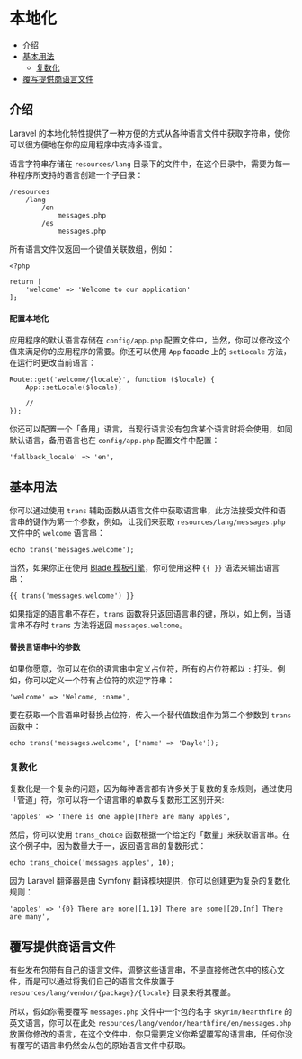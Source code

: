 # 本地化

- [介绍](#introduction)
- [基本用法](#basic-usage)
	- [复数化](#pluralization)
- [覆写提供商语言文件](#overriding-package-language-files)

<a name="introduction"></a>
## 介绍

Laravel 的本地化特性提供了一种方便的方式从各种语言文件中获取字符串，使你可以很方便地在你的应用程序中支持多语言。

语言字符串存储在 `resources/lang` 目录下的文件中，在这个目录中，需要为每一种程序所支持的语言创建一个子目录：

	/resources
		/lang
			/en
				messages.php
			/es
				messages.php

所有语言文件仅返回一个键值关联数组，例如：

	<?php

	return [
		'welcome' => 'Welcome to our application'
	];

#### 配置本地化

应用程序的默认语言存储在 `config/app.php` 配置文件中，当然，你可以修改这个值来满足你的应用程序的需要。你还可以使用 `App` facade 上的 `setLocale` 方法，在运行时更改当前语言：

	Route::get('welcome/{locale}', function ($locale) {
		App::setLocale($locale);

		//
	});

你还可以配置一个「备用」语言，当现行语言没有包含某个语言时将会使用，如同默认语言，备用语言也在 `config/app.php` 配置文件中配置：

	'fallback_locale' => 'en',

<a name="basic-usage"></a>
## 基本用法

你可以通过使用 `trans` 辅助函数从语言文件中获取语言串，此方法接受文件和语言串的键作为第一个参数，例如，让我们来获取 `resources/lang/messages.php` 文件中的 `welcome` 语言串：

	echo trans('messages.welcome');

当然，如果你正在使用 [Blade 模板引擎](/docs/{{version}}/blade)，你可使用这种 `{{ }}` 语法来输出语言串：

	{{ trans('messages.welcome') }}

如果指定的语言串不存在，`trans` 函数将只返回语言串的键，所以，如上例，当语言串不存时 `trans` 方法将返回 `messages.welcome`。

#### 替换言语串中的参数 

如果你愿意，你可以在你的语言串中定义占位符，所有的占位符都以 `:` 打头。例如，你可以定义一个带有占位符的欢迎字符串：

	'welcome' => 'Welcome, :name',

要在获取一个言语串时替换占位符，传入一个替代值数组作为第二个参数到 `trans` 函数中：

	echo trans('messages.welcome', ['name' => 'Dayle']);

<a name="pluralization"></a>
### 复数化

复数化是一个复杂的问题，因为每种语言都有许多关于复数的复杂规则，通过使用「管道」符，你可以将一个语言串的单数与复数形工区别开来:

	'apples' => 'There is one apple|There are many apples',

然后，你可以使用 `trans_choice` 函数根据一个给定的「数量」来获取语言串。在这个例子中，因为数量大于一，返回语言串的复数形式：

	echo trans_choice('messages.apples', 10);

因为 Laravel 翻译器是由 Symfony 翻译模块提供，你可以创建更为复杂的复数化规则：

	'apples' => '{0} There are none|[1,19] There are some|[20,Inf] There are many',

<a name="overriding-package-language-files"></a>
## 覆写提供商语言文件

有些发布包带有自己的语言文件，调整这些语言串，不是直接修改包中的核心文件，而是可以通过将我们自己的语言文件放置于 `resources/lang/vendor/{package}/{locale}` 目录来将其覆盖。

所以，假如你需要覆写 `messages.php` 文件中一个包的名字 `skyrim/hearthfire` 的英文语言，你可以在此处 `resources/lang/vendor/hearthfire/en/messages.php` 放置你修改的语言，在这个文件中，你只需要定义你希望覆写的语言串，任何你没有覆写的语言串仍然会从包的原始语言文件中获取。
